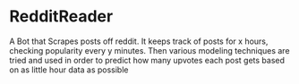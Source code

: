 # RedditReader
A Bot that Scrapes posts off reddit. It keeps track of posts for x hours, checking popularity every y minutes. Then various modeling techniques are tried and used in order to predict how many upvotes each post gets based on as little hour data as possible 
